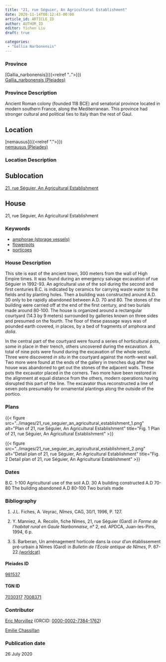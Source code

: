 ```yaml
---
title: "21, rue Séguier, An Agricultural Establishment"
date: 2020-11-14T00:12:43-00:00
article_id: ARTICLE_ID
author: AUTHOR_ID
editor: Yichen Liu
draft: true

categories:
 - "Gallia Narbonensis"
---
```


### Province

[Gallia_narbonensis]({{<relref "..">}}) \
[Gallia_narbonensis (Pleiades)](https://pleiades.stoa.org/places/981537)

### Province Description

Ancient Roman colony (founded 118 BCE) and senatorial province located in modern southern France, along the Mediterranean. This province had stronger cultural and political ties to Italy than the rest of Gaul.

## Location

[nemausus]({{<relref ".">}}) \
[nemausus (Pleiades)](https://pleiades.stoa.org/places/148142)

### Location Description

<!--### Location Description-->

<!-- LEAVE THIS BLANK FOR NOW -->

## Sublocation

[21, rue Séguier, An Agricultural Establishment](#)

<!--### Sublocation Description-->

<!-- DESCRIPTION -->

## House

21, rue Séguier, An Agricultural Establishment



### Keywords

- [amphorae (storage vessels)](http://vocab.getty.edu/page/aat/300148696)
- [flowerpots](http://vocab.getty.edu/page/aat/300194749)
- [porticoes](http://vocab.getty.edu/page/aat/300004145)



### House Description

This site is east of the ancient town, 300 meters from the wall of High Empire times. It was found during an emergency salvage excavation of rue Séguier in 1992-93.  An agricultural use of the soil during the second and first centuries B.C. is indicated by ceramics for carrying waste water to the fields and by planting holes.   Then a building was constructed around A.D. 30 only to be rapidly abandoned between A.D. 70 and 80.  The stones of the building were carried off at the end of the first century, and two burials made around 80-100. The house is organized around a rectangular courtyard (14.3 by 9 meters) surrounded by galleries known on three sides and presumed on the fourth.  The floor of these passage ways was of pounded earth covered, in places, by a bed of fragments of amphora and *dolia*.

In the central part of the courtyard were found a series of horticultural pots, some in place in their trench, others uncovered during the excavation. A total of nine pots were found during the excavation of the whole sector.  Three were discovered *in situ* in the courtyard against the north-west wall. Two more were found at the ends of the gallery in trenches dug after the house was abandoned to get out the stones of the adjacent walls. These pots the excavator placed in the corners. Two more have been restored in the alignment at equal distance from the others, modern operations having disrupted this part of the line. The excavator thus reconstructed a line of seven pots presumably for ornamental plantings along the outside of the portico.





### Plans

{{< figure src="../images/21_rue_seguier_an_agricultural_establishment_1.png" alt="Plan of 21, rue Séguier, An Agricultural Establishment" title="Fig. 1 Plan of 21, rue Séguier, An Agricultural Establishment" >}}

{{< figure src="../images/21_rue_seguier_an_agricultural_establishment_2.png" alt="Detail plan of 21, rue Séguier, An Agricultural Establishment" title="Fig. 2 Detail plan of 21, rue Séguier, An Agricultural Establishment" >}}


### Dates

B.C. 1-100 Agricultural use of the soil
A.D. 30 A building constructed
A.D 70-80 The building abandoned
A.D 80-100 Two burials made



### Bibliography


1. J.L. Fiches, A. Veyrac, *Nîmes*, CAG, 30/1, 1996, P. 127.

3. Y. Manniez, A. Recolin, fiche Nîmes, 21, rue Séguier (Gard) *in Forme de l’habitat rural en Gaule Narbonnaise*, n° 2, ed. APDCA, Juan-les-Pins, 1994, 6 p.

3. S. Barberan, Un aménagement horticole dans la cour d’un établissement pré-urbain à Nîmes (Gard) in *Bulletin de l’Ecole antique de Nîmes*, P. 67-22.[(worldcat)](http://www.worldcat.org/oclc/835159144)


#### Pleiades ID

[981537](https://pleiades.stoa.org/places/981537)

#### TGN ID

[7030317](http://vocab.getty.edu/page/tgn/7030317)
[7008371](http://vocab.getty.edu/page/tgn/7008371)

### Contributor

[Eric Morvillez](link) (ORCID: [0000-0002-7384-1762](https://orcid.org/0000-0002-7384-1762))

[Emilie Chassillan](link)
### Publication date

26 July 2020

<!--### Related articles-->

<!-- Links to other related articles. Leave blank for now -->
